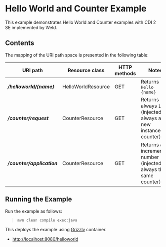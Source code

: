 <!--

    DO NOT ALTER OR REMOVE COPYRIGHT NOTICES OR THIS HEADER.

    Copyright (c) 2017 Oracle and/or its affiliates. All rights reserved.

    The contents of this file are subject to the terms of either the GNU
    General Public License Version 2 only ("GPL") or the Common Development
    and Distribution License("CDDL") (collectively, the "License").  You
    may not use this file except in compliance with the License.  You can
    obtain a copy of the License at
    http://glassfish.java.net/public/CDDL+GPL_1_1.html
    or packager/legal/LICENSE.txt.  See the License for the specific
    language governing permissions and limitations under the License.

    When distributing the software, include this License Header Notice in each
    file and include the License file at packager/legal/LICENSE.txt.

    GPL Classpath Exception:
    Oracle designates this particular file as subject to the "Classpath"
    exception as provided by Oracle in the GPL Version 2 section of the License
    file that accompanied this code.

    Modifications:
    If applicable, add the following below the License Header, with the fields
    enclosed by brackets [] replaced by your own identifying information:
    "Portions Copyright [year] [name of copyright owner]"

    Contributor(s):
    If you wish your version of this file to be governed by only the CDDL or
    only the GPL Version 2, indicate your decision by adding "[Contributor]
    elects to include this software in this distribution under the [CDDL or GPL
    Version 2] license."  If you don't indicate a single choice of license, a
    recipient has the option to distribute your version of this file under
    either the CDDL, the GPL Version 2 or to extend the choice of license to
    its licensees as provided above.  However, if you add GPL Version 2 code
    and therefore, elected the GPL Version 2 license, then the option applies
    and therefore, elected the GPL Version 2 license, then the option applies
    only if the new code is made subject to such option by the copyright
    holder.

-->

Hello World and Counter Example
===============================

This example demonstrates Hello World and Counter examples with CDI 2 SE implemented by Weld.

Contents
--------

The mapping of the URI path space is presented in the following table:

URI path                    | Resource class      | HTTP methods | Notes
--------------------------- | ------------------- | ------------ | --------------------------------------------------------
**_/helloworld/{name}_**    | HelloWorldResource  |  GET         |  Returns `Hello {name}`
**_/counter/request_**      | CounterResource     |  GET         |  Returns always `1` (injected always a new instance of counter)
**_/counter/application_**  | CounterResource     |  GET         |  Returns an incremented number (injected always the same counter).

Running the Example
-------------------

Run the example as follows:

>     mvn clean compile exec:java

This deploys the example using [Grizzly](http://grizzly.java.net/) container.

-   <http://localhost:8080/helloworld>
